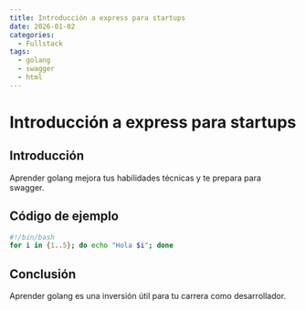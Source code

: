 ```yaml
---
title: Introducción a express para startups
date: 2026-01-02
categories:
  - Fullstack
tags:
  - golang
  - swagger
  - html
---
```


# Introducción a express para startups

## Introducción

Aprender golang mejora tus habilidades técnicas y te prepara para swagger.

## Código de ejemplo

```bash
#!/bin/bash
for i in {1..5}; do echo "Hola $i"; done
```

## Conclusión

Aprender golang es una inversión útil para tu carrera como desarrollador.